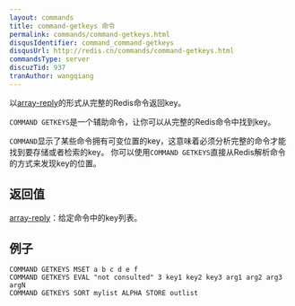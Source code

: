 ```yaml
---
layout: commands
title: command-getkeys 命令
permalink: commands/command-getkeys.html
disqusIdentifier: command_command-getkeys
disqusUrl: http://redis.cn/commands/command-getkeys.html
commandsType: server
discuzTid: 937
tranAuthor: wangqiang
---
```


以[array-reply](/topics/protocol.html#array-reply)的形式从完整的Redis命令返回key。

`COMMAND GETKEYS`是一个辅助命令，让你可以从完整的Redis命令中找到key。

`COMMAND`显示了某些命令拥有可变位置的key，这意味着必须分析完整的命令才能找到要存储或者检索的key。
你可以使用`COMMAND GETKEYS`直接从Redis解析命令的方式来发现key的位置。


## 返回值

[array-reply](/topics/protocol.html#array-reply)：给定命令中的key列表。

## 例子

```cli
COMMAND GETKEYS MSET a b c d e f
COMMAND GETKEYS EVAL "not consulted" 3 key1 key2 key3 arg1 arg2 arg3 argN
COMMAND GETKEYS SORT mylist ALPHA STORE outlist
```
